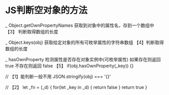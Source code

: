 # JS判断空对象的方法
\_ Object.getOwnPropertyNames
    获取到对象中的属性名，存到一个数组中
    【3】 判断取得数组的长度
 
\_ Object.keys(obj)
    获取给定对象的所有可枚举属性的字符串数组
    【4】判断取得数组的长度

\_ hasOwnProperty
    检测属性是否存在对象实例中(可枚举属性)
    如果存在则返回 true
    不存在则返回 false
    【5】 if(obj.hasOwnProperty(_key)) {}

// 【1】能判断一般不用
JSON.stringify(obj) === '{}'

// 【2】
let _fn = (_d) {
    for(let _key in _d) {
        return false
    }
    return true
}